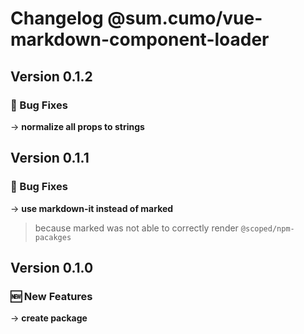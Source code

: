 # Changelog @sum.cumo/vue-markdown-component-loader

## Version 0.1.2

### 🐞 Bug Fixes

→ **normalize all props to strings**


## Version 0.1.1

### 🐞 Bug Fixes

→ **use markdown-it instead of marked**
> because marked was not able to correctly render `@scoped/npm-pacakges`
> 
> 


## Version 0.1.0

### 🆕  New Features

→ **create package**


